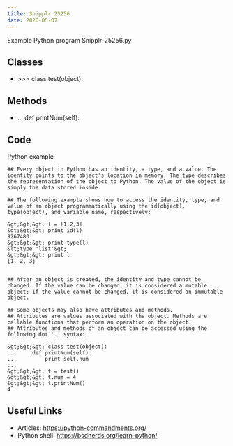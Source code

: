 ```yaml
---
title: Snipplr 25256
date: 2020-05-07
---
```

Example Python program Snipplr-25256.py


## Classes

* &gt;&gt;&gt; class test(object):

## Methods

* ... def printNum(self):

## Code

Python example

    ## Every object in Python has an identity, a type, and a value. The identity points to the object's location in memory. The type describes the representation of the object to Python. The value of the object is simply the data stored inside.
    
    ## The following example shows how to access the identity, type, and value of an object programmatically using the id(object), type(object), and variable name, respectively:
    
    &gt;&gt;&gt; l = [1,2,3]
    &gt;&gt;&gt; print id(l)
    9267480
    &gt;&gt;&gt; print type(l)
    &lt;type 'list'&gt;
    &gt;&gt;&gt; print l
    [1, 2, 3]
    
    
    ## After an object is created, the identity and type cannot be changed. If the value can be changed, it is considered a mutable object; if the value cannot be changed, it is considered an immutable object.
    
    ## Some objects may also have attributes and methods. 
    ## Attributes are values associated with the object. Methods are callable functions that perform an operation on the object. 
    ## Attributes and methods of an object can be accessed using the following dot '.' syntax:
    
    &gt;&gt;&gt; class test(object):
    ...     def printNum(self):
    ...         print self.num
    ...
    &gt;&gt;&gt; t = test()
    &gt;&gt;&gt; t.num = 4
    &gt;&gt;&gt; t.printNum()
    4

## Useful Links

- Articles: https://python-commandments.org/
- Python shell: https://bsdnerds.org/learn-python/
